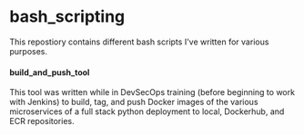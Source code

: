 # bash_scripting
This repostiory contains different bash scripts I've written for various purposes.

#### build_and_push_tool
This tool was written while in DevSecOps training (before beginning to work with Jenkins) to build, tag, and push Docker images of the various microservices of a full stack python deployment to local, Dockerhub, and ECR repositories.
